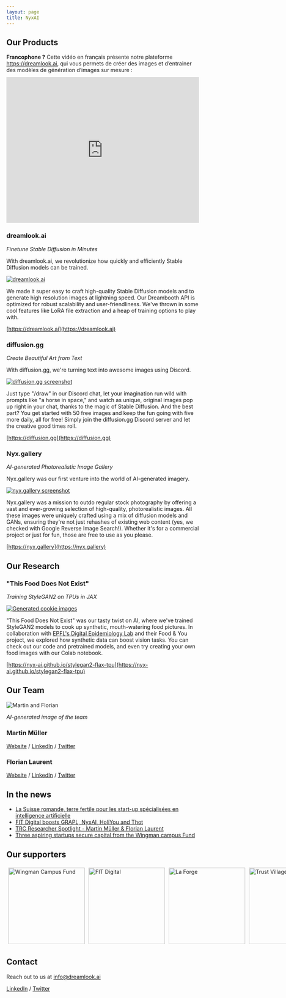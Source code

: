 ```yaml
---
layout: page
title: NyxAI
---
```


## Our Products

<p class="message">
  <b>Francophone ?</b> Cette vidéo en français présente notre plateforme <a href="https://dreamlook.ai">https://dreamlook.ai</a>, qui vous permets de créer des images et d’entrainer des modèles de génération d’images sur mesure :<br/>
    <iframe style="margin-top: 10px; width: 700px; max-width: 100%; height: 382px" src="https://www.youtube.com/embed/2KHFEQLuYJQ?controls=1&amp;modestbranding&amp;rel=0" frameborder="0" allowfullscreen=""></iframe>
</p>

### dreamlook.ai

*Finetune Stable Diffusion in Minutes*

With dreamlook.ai, we revolutionize how quickly and efficiently Stable Diffusion models can be trained.

[![dreamlook.ai](https://github.com/nyx-ai/nyx-ai.github.io/assets/140592/ff2e9951-8bf5-4677-8b07-9c78012ce81c)](https://dreamlook.ai)

We made it super easy to craft high-quality Stable Diffusion models and to generate high resolution images at lightning speed. Our Dreambooth API is optimized for robust scalability and user-friendliness. We've thrown in some cool features like LoRA file extraction and a heap of training options to play with.

[https://dreamlook.ai](https://dreamlook.ai)

### diffusion.gg

*Create Beautiful Art from Text*

With diffusion.gg, we're turning text into awesome images using Discord.

[![diffusion.gg screenshot](https://github.com/nyx-ai/nyx-ai.github.io/assets/140592/e77f8109-a8f8-45d0-9de1-6c9df9d5e8ad)](https://diffusion.gg)

Just type "/draw" in our Discord chat, let your imagination run wild with prompts like "a horse in space," and watch as unique, original images pop up right in your chat, thanks to the magic of Stable Diffusion. And the best part? You get started with 50 free images and keep the fun going with five more daily, all for free! Simply join the diffusion.gg Discord server and let the creative good times roll.

[https://diffusion.gg](https://diffusion.gg)

### Nyx.gallery

*AI-generated Photorealistic Image Gallery*

Nyx.gallery was our first venture into the world of AI-generated imagery.

[![nyx.gallery screenshot](https://github.com/nyx-ai/nyx-ai.github.io/assets/140592/a2793878-fb08-4202-9405-82de8c824796)](https://nyx.gallery)

Nyx.gallery was a mission to outdo regular stock photography by offering a vast and ever-growing selection of high-quality, photorealistic images. All these images were uniquely crafted using a mix of diffusion models and GANs, ensuring they're not just rehashes of existing web content (yes, we checked with Google Reverse Image Search!). Whether it's for a commercial project or just for fun, those are free to use as you please.

[https://nyx.gallery](https://nyx.gallery)

## Our Research
### "This Food Does Not Exist"

*Training StyleGAN2 on TPUs in JAX*

[![Generated cookie images](https://user-images.githubusercontent.com/140592/179369671-32cf8c67-a3d5-43a4-a200-1ba91e736ae2.png)](https://nyx-ai.github.io/stylegan2-flax-tpu)

"This Food Does Not Exist" was our tasty twist on AI, where we've trained StyleGAN2 models to cook up synthetic, mouth-watering food pictures. In collaboration with [EPFL's Digital Epidemiology Lab](https://www.digitalepidemiologylab.org/) and their Food & You project, we explored how synthetic data can boost vision tasks. You can check out our code and pretrained models, and even try creating your own food images with our Colab notebook.

[https://nyx-ai.github.io/stylegan2-flax-tpu](https://nyx-ai.github.io/stylegan2-flax-tpu)


## Our Team

![Martin and Florian](https://github.com/nyx-ai/nyx-ai.github.io/assets/140592/140af537-5e5d-4dca-99f8-44ab78b0257b)

*AI-generated image of the team*

### Martin Müller

[Website](https://www.martinmuller.me/) / [LinkedIn](https://www.linkedin.com/in/martin-m%C3%BCller-053184125/) / [Twitter](https://twitter.com/marmuel_)

### Florian Laurent

[Website](https://masterscrat.github.io) / [LinkedIn](https://www.linkedin.com/in/florianlaurent/) / [Twitter](https://twitter.com/marmuel_)

## In the news

- [La Suisse romande, terre fertile pour les start-up spécialisées en intelligence artificielle](https://www.letemps.ch/economie/cyber/suisse-romande-terre-fertile-startup-specialisees-intelligence-artificielle)
- [FIT Digital boosts GRAPL, NyxAI, HoliYou and Thot](https://www.startupticker.ch/en/news/fit-digital-funding-for-grapl-nyxai-holiyou-and-thot)
- [TRC Researcher Spotlight - Martin Müller & Florian Laurent](https://sites.research.google/trc/spotlight/#:~:text=Martin%20M%C3%BCller%20&%20Florian%20Laurent)
- [Three aspiring startups secure capital from the Wingman campus Fund](https://www.startupticker.ch/en/news/three-aspiring-startups-secure-capital-from-the-wingman-campus-fund)

## Our supporters

<div style="display: flex; justify-content: left; align-items: center;">
    <a href="https://campusfund.ch/" target="_blank"><img style="margin: 5px;" src="https://github.com/nyx-ai/nyx-ai.github.io/assets/140592/14a8d34e-9a62-4e8f-8652-231e9ff3541a" alt="Wingman Campus Fund" width="200"/></a>
    <a href="https://www.fondation-fit.ch/" target="_blank"><img style="margin: 5px;" src="https://github.com/nyx-ai/nyx-ai.github.io/assets/140592/65be42a8-83e1-48ff-9535-3925b8996b1d" alt="FIT Digital" width="200"/></a>
    <a href="https://www.epfl-innovationpark.ch/startups-incubation-and-hosting/la-forge" target="_blank"><img style="margin: 5px;" src="https://github.com/nyx-ai/nyx-ai.github.io/assets/140592/82b3bb2a-b2ec-4f93-8f99-863e3cde62dd" alt="La Forge" width="200"/></a>
    <a href="https://trustvillage.ch/" target="_blank"><img style="margin: 5px;" src="https://github.com/nyx-ai/nyx-ai.github.io/assets/140592/2e9d96e2-7b8a-413a-9b5c-bda95e4e49dc" alt="Trust Village" width="200"/></a>
</div>

## Contact

Reach out to us at [info@dreamlook.ai](mailto:info@dreamlook.ai)

[LinkedIn](https://www.linkedin.com/company/nyxai) / [Twitter](https://twitter.com/NyxAI_Lab)